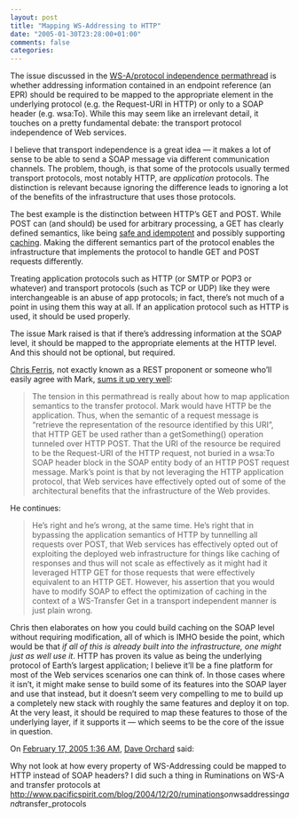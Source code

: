 ```yaml
---
layout: post
title: "Mapping WS-Addressing to HTTP"
date: "2005-01-30T23:28:00+01:00"
comments: false
categories: 
---
```


<p>The issue discussed in the <a href="/blog/st/2005/01/30/wsaddressing_and_protocol_independence.html">WS-A/protocol independence permathread</a> is whether addressing information contained in an endpoint reference (an EPR) should be required to be mapped to the appropriate element in the underlying protocol (e.g. the Request-URI in HTTP) or only to a SOAP header (e.g. wsa:To). While this may seem like an irrelevant detail, it touches on a pretty fundamental debate: the transport protocol independence of Web services.</p>

<p>I believe that transport independence is a great idea &#8212; it makes a lot of sense to be able to send a SOAP message via different communication channels. The problem, though, is that some of the protocols usually termed transport protocols, most notably HTTP, are <em>application</em> protocols. The distinction is relevant because ignoring the difference leads to ignoring a lot of the benefits of the infrastructure that uses those protocols. </p>

<p>The best example is the distinction between HTTP&#8217;s GET and POST. While POST can (and should) be used for arbitrary processing, a GET has clearly defined semantics, like being <a href="http://www.w3.org/Protocols/rfc2616/rfc2616-sec9.html">safe and idempotent</a> and possibly supporting <a href="http://www.w3.org/Protocols/rfc2616/rfc2616-sec13.html">caching</a>. Making the different semantics part of the protocol enables the infrastructure that implements the protocol to handle GET and POST requests differently.</p>

<p>Treating application protocols such as HTTP (or SMTP or POP3 or whatever) and transport protocols (such as TCP or UDP) like they were interchangeable is an abuse of app protocols; in fact, there&#8217;s not much of a point in using them this way at all. If an application protocol such as HTTP is used, it should be used properly.</p>

<p>The issue Mark raised is that if there&#8217;s addressing information at the SOAP level, it should be mapped to the appropriate elements at the HTTP level. And this should not be optional, but required. </p>

<p><a href="http://webpages.charter.net/chrisfer/">Chris Ferris</a>, not exactly known as a REST proponent or someone who&#8217;ll easily agree with Mark, <a href="http://webpages.charter.net/chrisfer/2005/01/none-of-above.html">sums it up very well</a>:</p>

<blockquote>
<p>The tension in this permathread is really about how to map application semantics to the transfer protocol. Mark would have HTTP be the application. Thus, when the semantic of a request message is &#8220;retrieve the representation of the resource identified by this URI&#8221;, that HTTP GET be used rather than a getSomething() operation tunneled over HTTP POST. That the URI of the resource be required to be the Request-URI of the HTTP request, not buried in a wsa:To SOAP header block in the SOAP entity body of an HTTP POST request message. Mark&#8217;s point is that by not leveraging the HTTP application protocol, that Web services have effectively opted out of some of the architectural benefits that the infrastructure of the Web provides.</p>
</blockquote>

<p>He continues:</p>

<blockquote>
<p>He&#8217;s right and he&#8217;s wrong, at the same time. He&#8217;s right that in bypassing the application semantics of HTTP by tunnelling all requests over POST, that Web services has effectively opted out of exploiting the deployed web infrastructure for things like caching of responses and thus will not scale as effectively as it might had it leveraged HTTP GET for those requests that were effectively equivalent to an HTTP GET. However, his assertion that you would have to modify SOAP to effect the optimization of caching in the context of a WS-Transfer Get in a transport independent manner is just plain wrong.</p>
</blockquote>

<p>Chris then elaborates on how you could build caching on the SOAP level without requiring modification, all of which is IMHO beside the point, which would be that <em>if all of this is already built into the infrastructure, one might just as well use it</em>. HTTP has proven its value as being the underlying protocol of Earth&#8217;s largest application; I believe it&#8217;ll be a fine platform for most of the Web services scenarios one can think of. In those cases where it isn&#8217;t, it might make sense to build some of its features into the SOAP layer and use that instead, but it doesn&#8217;t seem very compelling to me to build up a completely new stack with roughly the same features and deploy it on top. At the very least, it should be required to map these features to those of the underlying layer, if it supports it &#8212; which seems to be the core of the issue in question.</p>

<section class="comments">

<div class="comment" id="comment-444">
On <a href="#comment-444" title="Permalink to this comment">February 17, 2005  1:36 AM</a>, <a href="http://www.pacificspirit.com/blog" title="http://www.pacificspirit.com/blog" rel="nofollow">Dave Orchard</a>
said:
<p>Why not look at how every property of WS-Addressing could be mapped to HTTP instead of SOAP headers?  I did such a thing in Ruminations on WS-A and transfer protocols at <a href="http://www.pacificspirit.com/blog/2004/12/20/ruminations_on_wsaddressing_and_transfer_protocols" rel="nofollow" /><a href="http://www.pacificspirit.com/blog/2004/12/20/ruminations" rel="nofollow">http://www.pacificspirit.com/blog/2004/12/20/ruminations</a><em>on</em>wsaddressing<em>and</em>transfer_protocols</p>


</section>

